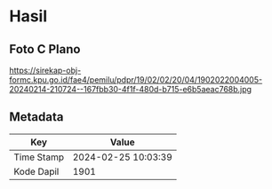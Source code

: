 # Hasil

## Foto C Plano

https://sirekap-obj-formc.kpu.go.id/fae4/pemilu/pdpr/19/02/02/20/04/1902022004005-20240214-210724--167fbb30-4f1f-480d-b715-e6b5aeac768b.jpg


## Metadata

| Key        | Value               |
| ---------- | ------------------- |
| Time Stamp | 2024-02-25 10:03:39 |
| Kode Dapil | 1901                |



